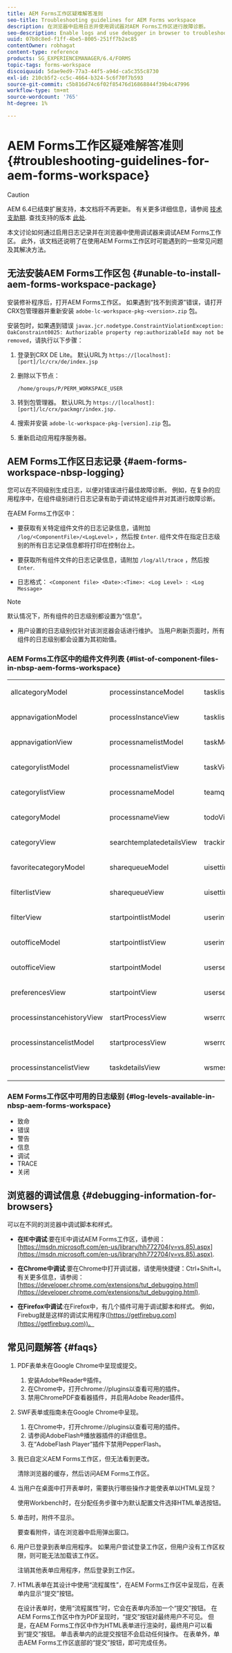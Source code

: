 ```yaml
---
title: AEM Forms工作区疑难解答准则
seo-title: Troubleshooting guidelines for AEM Forms workspace
description: 在浏览器中启用日志并使用调试器对AEM Forms工作区进行故障诊断。
seo-description: Enable logs and use debugger in browser to troubleshoot AEM Forms workspace.
uuid: 07b8c8ed-f1ff-4be5-8005-251ff7b2ac85
contentOwner: robhagat
content-type: reference
products: SG_EXPERIENCEMANAGER/6.4/FORMS
topic-tags: forms-workspace
discoiquuid: 5dae9ed9-77a3-44f5-a94d-ca5c355c8730
exl-id: 210cb5f2-cc5c-4664-b324-5c6f70f7b593
source-git-commit: c5b816d74c6f02f85476d16868844f39b4c47996
workflow-type: tm+mt
source-wordcount: '765'
ht-degree: 1%

---
```


# AEM Forms工作区疑难解答准则 {#troubleshooting-guidelines-for-aem-forms-workspace}

>[!CAUTION]
>
>AEM 6.4已结束扩展支持，本文档将不再更新。 有关更多详细信息，请参阅 [技术支助期](https://helpx.adobe.com/cn/support/programs/eol-matrix.html). 查找支持的版本 [此处](https://experienceleague.adobe.com/docs/).

本文讨论如何通过启用日志记录并在浏览器中使用调试器来调试AEM Forms工作区。 此外，该文档还说明了在使用AEM Forms工作区时可能遇到的一些常见问题及其解决方法。

## 无法安装AEM Forms工作区包 {#unable-to-install-aem-forms-workspace-package}

安装修补程序后，打开AEM Forms工作区。 如果遇到“找不到资源”错误，请打开CRX包管理器并重新安装 `adobe-lc-workspace-pkg-<version>.zip` 包。

安装包时，如果遇到错误 `javax.jcr.nodetype.ConstraintViolationException: OakConstraint0025: Authorizable property rep:authorizableId may not be removed`，请执行以下步骤：

1. 登录到CRX DE Lite。 默认URL为 `https://[localhost]:[port]/lc/crx/de/index.jsp`
1. 删除以下节点：

   `/home/groups/P/PERM_WORKSPACE_USER`

1. 转到包管理器。 默认URL为 `https://[localhost]:[port]/lc/crx/packmgr/index.jsp.`
1. 搜索并安装 `adobe-lc-workspace-pkg-[version].zip` 包。
1. 重新启动应用程序服务器。

## AEM Forms工作区日志记录 {#aem-forms-workspace-nbsp-logging}

您可以在不同级别生成日志，以便对错误进行最佳故障诊断。 例如，在复杂的应用程序中，在组件级别进行日志记录有助于调试特定组件并对其进行故障诊断。

在AEM Forms工作区中：

* 要获取有关特定组件文件的日志记录信息，请附加 `/log/<ComponentFile>/<LogLevel>` ，然后按 `Enter`. 组件文件在指定日志级别的所有日志记录信息都将打印在控制台上。

* 要获取所有组件文件的日志记录信息，请附加 `/log/all/trace` ，然后按 `Enter`.

* 日志格式： `<Component file> <Date>:<Time>: <Log Level> : <Log Message>`

>[!NOTE]
>
>默认情况下，所有组件的日志级别都设置为“信息”。

* 用户设置的日志级别仅针对该浏览器会话进行维护。 当用户刷新页面时，所有组件的日志级别都会设置为其初始值。

### AEM Forms工作区中的组件文件列表 {#list-of-component-files-in-nbsp-aem-forms-workspace}

<table> 
 <tbody> 
  <tr> 
   <td><p>allcategoryModel</p> </td> 
   <td><p>processinstanceModel</p> </td> 
   <td><p>tasklistModel</p> </td> 
  </tr> 
  <tr> 
   <td><p>appnavigationModel</p> </td> 
   <td><p>processInstanceView</p> </td> 
   <td><p>tasklistView</p> </td> 
  </tr> 
  <tr> 
   <td><p>appnavigationView</p> </td> 
   <td><p>processnamelistModel</p> </td> 
   <td><p>taskModel</p> </td> 
  </tr> 
  <tr> 
   <td><p>categorylistModel</p> </td> 
   <td><p>processnamelistView</p> </td> 
   <td><p>taskView</p> </td> 
  </tr> 
  <tr> 
   <td><p>categorylistView</p> </td> 
   <td><p>processnameModel</p> </td> 
   <td><p>teamqueuesView</p> </td> 
  </tr> 
  <tr> 
   <td><p>categoryModel</p> </td> 
   <td><p>processnameView</p> </td> 
   <td><p>todoView</p> </td> 
  </tr> 
  <tr> 
   <td><p>categoryView</p> </td> 
   <td><p>searchtemplatedetailsView</p> </td> 
   <td><p>trackingView</p> </td> 
  </tr> 
  <tr> 
   <td><p>favoritecategoryModel</p> </td> 
   <td><p>sharequeueModel</p> </td> 
   <td><p>uisettingsModel</p> </td> 
  </tr> 
  <tr> 
   <td><p>filterlistView</p> </td> 
   <td><p>sharequeueView</p> </td> 
   <td><p>uisettingsView</p> </td> 
  </tr> 
  <tr> 
   <td><p>filterView</p> </td> 
   <td><p>startpointlistModel</p> </td> 
   <td><p>userinfoModel</p> </td> 
  </tr> 
  <tr> 
   <td><p>outofficeModel</p> </td> 
   <td><p>startpointlistView</p> </td> 
   <td><p>userinfoView</p> </td> 
  </tr> 
  <tr> 
   <td><p>outofficeView</p> </td> 
   <td><p>startpointModel</p> </td> 
   <td><p>usersearchModel</p> </td> 
  </tr> 
  <tr> 
   <td><p>preferencesView</p> </td> 
   <td><p>startpointView</p> </td> 
   <td><p>usersearchView</p> </td> 
  </tr> 
  <tr> 
   <td><p>processinstancehistoryView</p> </td> 
   <td><p>startProcessView</p> </td> 
   <td><p>wserrorModel</p> </td> 
  </tr> 
  <tr> 
   <td><p>processinstancelistModel</p> </td> 
   <td><p>startprocessView</p> </td> 
   <td><p>wserrorView</p> </td> 
  </tr> 
  <tr> 
   <td><p>processinstancelistView</p> </td> 
   <td><p>taskdetailsView</p> </td> 
   <td><p>wsmessageView</p> </td> 
  </tr> 
 </tbody> 
</table>

### AEM Forms工作区中可用的日志级别 {#log-levels-available-in-nbsp-aem-forms-workspace}

* 致命
* 错误
* 警告
* 信息
* 调试
* TRACE
* 关闭

## 浏览器的调试信息 {#debugging-information-for-browsers}

可以在不同的浏览器中调试脚本和样式。

* **在IE中调试**:要在IE中调试AEM Forms工作区，请参阅： [https://msdn.microsoft.com/en-us/library/hh772704(v=vs.85).aspx](https://msdn.microsoft.com/en-us/library/hh772704(v=vs.85).aspx).

* **在Chrome中调试**:要在Chrome中打开调试器，请使用快捷键：Ctrl+Shift+I。有关更多信息，请参阅： [https://developer.chrome.com/extensions/tut_debugging.html](https://developer.chrome.com/extensions/tut_debugging.html).

* **在Firefox中调试**:在Firefox中，有几个插件可用于调试脚本和样式。 例如，Firebug就是这样的调试实用程序([https://getfirebug.com](https://getfirebug.com))。

## 常见问题解答 {#faqs}

1. PDF表单未在Google Chrome中呈现或提交。

   1. 安装Adobe®Reader®插件。
   1. 在Chrome中，打开chrome://plugins以查看可用的插件。
   1. 禁用ChromePDF查看器插件，并启用Adobe Reader插件。

1. SWF表单或指南未在Google Chrome中呈现。

   1. 在Chrome中，打开chrome://plugins以查看可用的插件。
   1. 请参阅AdobeFlash®播放器插件的详细信息。
   1. 在“AdobeFlash Player”插件下禁用PepperFlash。

1. 我已自定义AEM Forms工作区，但无法看到更改。

   清除浏览器的缓存，然后访问AEM Forms工作区。

1. 当用户在桌面中打开表单时，需要执行哪些操作才能使表单以HTML呈现？

   使用Workbench时，在分配任务步骤中为默认配置文件选择HTML单选按钮。

1. 单击时，附件不显示。

   要查看附件，请在浏览器中启用弹出窗口。

1. 用户已登录到表单应用程序。 如果用户尝试登录工作区，但用户没有工作区权限，则可能无法加载该工作区。

   注销其他表单应用程序，然后登录到工作区。

1. HTML表单在其设计中使用“流程属性”，在AEM Forms工作区中呈现后，在表单内显示“提交”按钮。

   在设计表单时，使用“流程属性”时，它会在表单内添加一个“提交”按钮。 在AEM Forms工作区中作为PDF呈现时，“提交”按钮对最终用户不可见。 但是，在AEM Forms工作区中作为HTML表单进行渲染时，最终用户可以看到“提交”按钮。 单击表单内的此提交按钮不会启动任何操作。 在表单外，单击AEM Forms工作区底部的“提交”按钮，即可完成任务。
